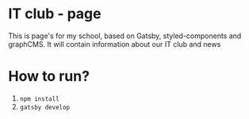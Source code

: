 # IT club - page
This is page's for my school, based on Gatsby, styled-components and graphCMS. It will contain information about our IT club and news



# How to run?
1. `npm install`
2. `gatsby develop`
